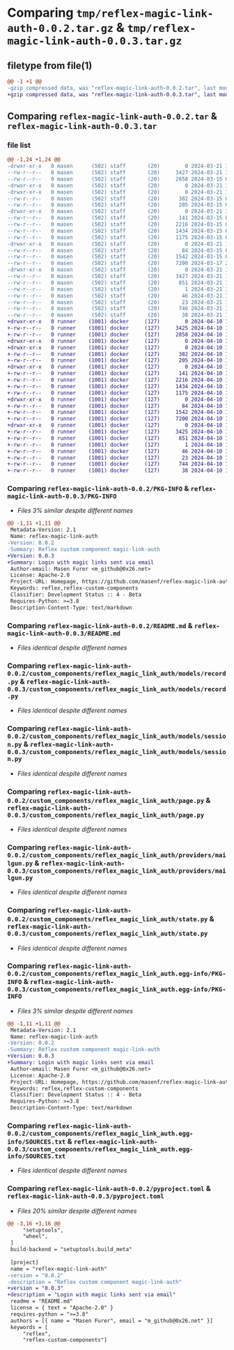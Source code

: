 # Comparing `tmp/reflex-magic-link-auth-0.0.2.tar.gz` & `tmp/reflex-magic-link-auth-0.0.3.tar.gz`

## filetype from file(1)

```diff
@@ -1 +1 @@
-gzip compressed data, was "reflex-magic-link-auth-0.0.2.tar", last modified: Thu Mar 21 18:59:48 2024, max compression
+gzip compressed data, was "reflex-magic-link-auth-0.0.3.tar", last modified: Wed Apr 10 19:13:39 2024, max compression
```

## Comparing `reflex-magic-link-auth-0.0.2.tar` & `reflex-magic-link-auth-0.0.3.tar`

### file list

```diff
@@ -1,24 +1,24 @@
-drwxr-xr-x   0 masen      (502) staff       (20)        0 2024-03-21 18:59:48.363063 reflex-magic-link-auth-0.0.2/
--rw-r--r--   0 masen      (502) staff       (20)     3427 2024-03-21 18:59:48.362858 reflex-magic-link-auth-0.0.2/PKG-INFO
--rw-r--r--   0 masen      (502) staff       (20)     2858 2024-03-15 06:20:37.000000 reflex-magic-link-auth-0.0.2/README.md
-drwxr-xr-x   0 masen      (502) staff       (20)        0 2024-03-21 18:59:48.358502 reflex-magic-link-auth-0.0.2/custom_components/
-drwxr-xr-x   0 masen      (502) staff       (20)        0 2024-03-21 18:59:48.360098 reflex-magic-link-auth-0.0.2/custom_components/reflex_magic_link_auth/
--rw-r--r--   0 masen      (502) staff       (20)      382 2024-03-15 05:17:40.000000 reflex-magic-link-auth-0.0.2/custom_components/reflex_magic_link_auth/__init__.py
--rw-r--r--   0 masen      (502) staff       (20)      205 2024-03-15 04:47:59.000000 reflex-magic-link-auth-0.0.2/custom_components/reflex_magic_link_auth/constants.py
-drwxr-xr-x   0 masen      (502) staff       (20)        0 2024-03-21 18:59:48.361720 reflex-magic-link-auth-0.0.2/custom_components/reflex_magic_link_auth/models/
--rw-r--r--   0 masen      (502) staff       (20)      141 2024-03-15 05:00:10.000000 reflex-magic-link-auth-0.0.2/custom_components/reflex_magic_link_auth/models/__init__.py
--rw-r--r--   0 masen      (502) staff       (20)     2216 2024-03-15 06:40:04.000000 reflex-magic-link-auth-0.0.2/custom_components/reflex_magic_link_auth/models/record.py
--rw-r--r--   0 masen      (502) staff       (20)     1434 2024-03-15 06:56:23.000000 reflex-magic-link-auth-0.0.2/custom_components/reflex_magic_link_auth/models/session.py
--rw-r--r--   0 masen      (502) staff       (20)     1175 2024-03-15 06:54:39.000000 reflex-magic-link-auth-0.0.2/custom_components/reflex_magic_link_auth/page.py
-drwxr-xr-x   0 masen      (502) staff       (20)        0 2024-03-21 18:59:48.362216 reflex-magic-link-auth-0.0.2/custom_components/reflex_magic_link_auth/providers/
--rw-r--r--   0 masen      (502) staff       (20)       84 2024-03-15 05:59:56.000000 reflex-magic-link-auth-0.0.2/custom_components/reflex_magic_link_auth/providers/__init__.py
--rw-r--r--   0 masen      (502) staff       (20)     1542 2024-03-15 05:49:25.000000 reflex-magic-link-auth-0.0.2/custom_components/reflex_magic_link_auth/providers/mailgun.py
--rw-r--r--   0 masen      (502) staff       (20)     7200 2024-03-17 20:37:31.000000 reflex-magic-link-auth-0.0.2/custom_components/reflex_magic_link_auth/state.py
-drwxr-xr-x   0 masen      (502) staff       (20)        0 2024-03-21 18:59:48.362532 reflex-magic-link-auth-0.0.2/custom_components/reflex_magic_link_auth.egg-info/
--rw-r--r--   0 masen      (502) staff       (20)     3427 2024-03-21 18:59:48.000000 reflex-magic-link-auth-0.0.2/custom_components/reflex_magic_link_auth.egg-info/PKG-INFO
--rw-r--r--   0 masen      (502) staff       (20)      851 2024-03-21 18:59:48.000000 reflex-magic-link-auth-0.0.2/custom_components/reflex_magic_link_auth.egg-info/SOURCES.txt
--rw-r--r--   0 masen      (502) staff       (20)        1 2024-03-21 18:59:48.000000 reflex-magic-link-auth-0.0.2/custom_components/reflex_magic_link_auth.egg-info/dependency_links.txt
--rw-r--r--   0 masen      (502) staff       (20)       46 2024-03-21 18:59:48.000000 reflex-magic-link-auth-0.0.2/custom_components/reflex_magic_link_auth.egg-info/requires.txt
--rw-r--r--   0 masen      (502) staff       (20)       23 2024-03-21 18:59:48.000000 reflex-magic-link-auth-0.0.2/custom_components/reflex_magic_link_auth.egg-info/top_level.txt
--rw-r--r--   0 masen      (502) staff       (20)      746 2024-03-21 18:58:01.000000 reflex-magic-link-auth-0.0.2/pyproject.toml
--rw-r--r--   0 masen      (502) staff       (20)       38 2024-03-21 18:59:48.363101 reflex-magic-link-auth-0.0.2/setup.cfg
+drwxr-xr-x   0 runner    (1001) docker     (127)        0 2024-04-10 19:13:39.122019 reflex-magic-link-auth-0.0.3/
+-rw-r--r--   0 runner    (1001) docker     (127)     3425 2024-04-10 19:13:39.122019 reflex-magic-link-auth-0.0.3/PKG-INFO
+-rw-r--r--   0 runner    (1001) docker     (127)     2858 2024-04-10 19:12:51.000000 reflex-magic-link-auth-0.0.3/README.md
+drwxr-xr-x   0 runner    (1001) docker     (127)        0 2024-04-10 19:13:39.118019 reflex-magic-link-auth-0.0.3/custom_components/
+drwxr-xr-x   0 runner    (1001) docker     (127)        0 2024-04-10 19:13:39.118019 reflex-magic-link-auth-0.0.3/custom_components/reflex_magic_link_auth/
+-rw-r--r--   0 runner    (1001) docker     (127)      382 2024-04-10 19:12:51.000000 reflex-magic-link-auth-0.0.3/custom_components/reflex_magic_link_auth/__init__.py
+-rw-r--r--   0 runner    (1001) docker     (127)      205 2024-04-10 19:12:51.000000 reflex-magic-link-auth-0.0.3/custom_components/reflex_magic_link_auth/constants.py
+drwxr-xr-x   0 runner    (1001) docker     (127)        0 2024-04-10 19:13:39.122019 reflex-magic-link-auth-0.0.3/custom_components/reflex_magic_link_auth/models/
+-rw-r--r--   0 runner    (1001) docker     (127)      141 2024-04-10 19:12:51.000000 reflex-magic-link-auth-0.0.3/custom_components/reflex_magic_link_auth/models/__init__.py
+-rw-r--r--   0 runner    (1001) docker     (127)     2216 2024-04-10 19:12:51.000000 reflex-magic-link-auth-0.0.3/custom_components/reflex_magic_link_auth/models/record.py
+-rw-r--r--   0 runner    (1001) docker     (127)     1434 2024-04-10 19:12:51.000000 reflex-magic-link-auth-0.0.3/custom_components/reflex_magic_link_auth/models/session.py
+-rw-r--r--   0 runner    (1001) docker     (127)     1175 2024-04-10 19:12:51.000000 reflex-magic-link-auth-0.0.3/custom_components/reflex_magic_link_auth/page.py
+drwxr-xr-x   0 runner    (1001) docker     (127)        0 2024-04-10 19:13:39.122019 reflex-magic-link-auth-0.0.3/custom_components/reflex_magic_link_auth/providers/
+-rw-r--r--   0 runner    (1001) docker     (127)       84 2024-04-10 19:12:51.000000 reflex-magic-link-auth-0.0.3/custom_components/reflex_magic_link_auth/providers/__init__.py
+-rw-r--r--   0 runner    (1001) docker     (127)     1542 2024-04-10 19:12:51.000000 reflex-magic-link-auth-0.0.3/custom_components/reflex_magic_link_auth/providers/mailgun.py
+-rw-r--r--   0 runner    (1001) docker     (127)     7200 2024-04-10 19:12:51.000000 reflex-magic-link-auth-0.0.3/custom_components/reflex_magic_link_auth/state.py
+drwxr-xr-x   0 runner    (1001) docker     (127)        0 2024-04-10 19:13:39.122019 reflex-magic-link-auth-0.0.3/custom_components/reflex_magic_link_auth.egg-info/
+-rw-r--r--   0 runner    (1001) docker     (127)     3425 2024-04-10 19:13:39.000000 reflex-magic-link-auth-0.0.3/custom_components/reflex_magic_link_auth.egg-info/PKG-INFO
+-rw-r--r--   0 runner    (1001) docker     (127)      851 2024-04-10 19:13:39.000000 reflex-magic-link-auth-0.0.3/custom_components/reflex_magic_link_auth.egg-info/SOURCES.txt
+-rw-r--r--   0 runner    (1001) docker     (127)        1 2024-04-10 19:13:39.000000 reflex-magic-link-auth-0.0.3/custom_components/reflex_magic_link_auth.egg-info/dependency_links.txt
+-rw-r--r--   0 runner    (1001) docker     (127)       46 2024-04-10 19:13:39.000000 reflex-magic-link-auth-0.0.3/custom_components/reflex_magic_link_auth.egg-info/requires.txt
+-rw-r--r--   0 runner    (1001) docker     (127)       23 2024-04-10 19:13:39.000000 reflex-magic-link-auth-0.0.3/custom_components/reflex_magic_link_auth.egg-info/top_level.txt
+-rw-r--r--   0 runner    (1001) docker     (127)      744 2024-04-10 19:12:51.000000 reflex-magic-link-auth-0.0.3/pyproject.toml
+-rw-r--r--   0 runner    (1001) docker     (127)       38 2024-04-10 19:13:39.122019 reflex-magic-link-auth-0.0.3/setup.cfg
```

### Comparing `reflex-magic-link-auth-0.0.2/PKG-INFO` & `reflex-magic-link-auth-0.0.3/PKG-INFO`

 * *Files 3% similar despite different names*

```diff
@@ -1,11 +1,11 @@
 Metadata-Version: 2.1
 Name: reflex-magic-link-auth
-Version: 0.0.2
-Summary: Reflex custom component magic-link-auth
+Version: 0.0.3
+Summary: Login with magic links sent via email
 Author-email: Masen Furer <m_github@0x26.net>
 License: Apache-2.0
 Project-URL: Homepage, https://github.com/masenf/reflex-magic-link-auth
 Keywords: reflex,reflex-custom-components
 Classifier: Development Status :: 4 - Beta
 Requires-Python: >=3.8
 Description-Content-Type: text/markdown
```

### Comparing `reflex-magic-link-auth-0.0.2/README.md` & `reflex-magic-link-auth-0.0.3/README.md`

 * *Files identical despite different names*

### Comparing `reflex-magic-link-auth-0.0.2/custom_components/reflex_magic_link_auth/models/record.py` & `reflex-magic-link-auth-0.0.3/custom_components/reflex_magic_link_auth/models/record.py`

 * *Files identical despite different names*

### Comparing `reflex-magic-link-auth-0.0.2/custom_components/reflex_magic_link_auth/models/session.py` & `reflex-magic-link-auth-0.0.3/custom_components/reflex_magic_link_auth/models/session.py`

 * *Files identical despite different names*

### Comparing `reflex-magic-link-auth-0.0.2/custom_components/reflex_magic_link_auth/page.py` & `reflex-magic-link-auth-0.0.3/custom_components/reflex_magic_link_auth/page.py`

 * *Files identical despite different names*

### Comparing `reflex-magic-link-auth-0.0.2/custom_components/reflex_magic_link_auth/providers/mailgun.py` & `reflex-magic-link-auth-0.0.3/custom_components/reflex_magic_link_auth/providers/mailgun.py`

 * *Files identical despite different names*

### Comparing `reflex-magic-link-auth-0.0.2/custom_components/reflex_magic_link_auth/state.py` & `reflex-magic-link-auth-0.0.3/custom_components/reflex_magic_link_auth/state.py`

 * *Files identical despite different names*

### Comparing `reflex-magic-link-auth-0.0.2/custom_components/reflex_magic_link_auth.egg-info/PKG-INFO` & `reflex-magic-link-auth-0.0.3/custom_components/reflex_magic_link_auth.egg-info/PKG-INFO`

 * *Files 3% similar despite different names*

```diff
@@ -1,11 +1,11 @@
 Metadata-Version: 2.1
 Name: reflex-magic-link-auth
-Version: 0.0.2
-Summary: Reflex custom component magic-link-auth
+Version: 0.0.3
+Summary: Login with magic links sent via email
 Author-email: Masen Furer <m_github@0x26.net>
 License: Apache-2.0
 Project-URL: Homepage, https://github.com/masenf/reflex-magic-link-auth
 Keywords: reflex,reflex-custom-components
 Classifier: Development Status :: 4 - Beta
 Requires-Python: >=3.8
 Description-Content-Type: text/markdown
```

### Comparing `reflex-magic-link-auth-0.0.2/custom_components/reflex_magic_link_auth.egg-info/SOURCES.txt` & `reflex-magic-link-auth-0.0.3/custom_components/reflex_magic_link_auth.egg-info/SOURCES.txt`

 * *Files identical despite different names*

### Comparing `reflex-magic-link-auth-0.0.2/pyproject.toml` & `reflex-magic-link-auth-0.0.3/pyproject.toml`

 * *Files 20% similar despite different names*

```diff
@@ -3,16 +3,16 @@
     "setuptools",
     "wheel",
 ]
 build-backend = "setuptools.build_meta"
 
 [project]
 name = "reflex-magic-link-auth"
-version = "0.0.2"
-description = "Reflex custom component magic-link-auth"
+version = "0.0.3"
+description = "Login with magic links sent via email"
 readme = "README.md"
 license = { text = "Apache-2.0" }
 requires-python = ">=3.8"
 authors = [{ name = "Masen Furer", email = "m_github@0x26.net" }]
 keywords = [
     "reflex",
     "reflex-custom-components"]
```

